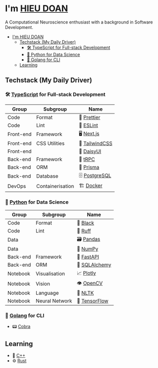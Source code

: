 # I'm [HIEU DOAN](https://hieudoanm.github.io)

A Computational Neuroscience enthusiast with a background in Software Development.

- [I'm HIEU DOAN](#im-hieu-doan)
  - [Techstack (My Daily Driver)](#techstack-my-daily-driver)
    - [🛠️ TypeScript for Full-stack Development](#️-typescript-for-full-stack-development)
    - [🐍 Python for Data Science](#-python-for-data-science)
    - [🦦 Golang for CLI](#-golang-for-cli)
  - [Learning](#learning)

## Techstack (My Daily Driver)

### 🛠️ [TypeScript][typescript] for Full-stack Development

| Group     | Subgroup         | Name                          |
| --------- | ---------------- | ----------------------------- |
| Code      | Format           | 💅 [Prettier][prettier]       |
| Code      | Lint             | 🧰 [ESLint][eslint]           |
| Front-end | Framework        | 🖥️ [Next.js][next.js]         |
| Front-end | CSS Utilities    | 💅 [TailwindCSS][tailwindcss] |
| Front-end |                  | 💅 [DaisyUI][daisyui]         |
| Back-end  | Framework        | 🚀 [tRPC][trpc]               |
| Back-end  | ORM              | 🔌 [Prisma][prisma]           |
| Back-end  | Database         | 🗄️ [PostgreSQL][postgresql]   |
| DevOps    | Containerisation | 🏗️ [Docker][docker]           |

### 🐍 [Python][python] for Data Science

| Group    | Subgroup       | Name                        |
| -------- | -------------- | --------------------------- |
| Code     | Format         | 💅 [Black][black]           |
| Code     | Lint           | 🧰 [Ruff][ruff]             |
| Data     |                | 🗃️ [Pandas][pandas]         |
| Data     |                | 🧮 [NumPy][numpy]           |
| Back-end | Framework      | 🚀 [FastAPI][fastapi]       |
| Back-end | ORM            | 🔌 [SQLAlchemy][sqlalchemy] |
| Notebook | Visualisation  | 📈 [Plotly][plotly]         |
| Notebook | Vision         | 👁️ [OpenCV][opencv]         |
| Notebook | Language       | 💬 [NLTK][nltk]             |
| Notebook | Neural Network | 🧠 [TensorFlow][tensorflow] |

### 🦦 [Golang][golang] for CLI

- 📟 [Cobra](https://cobra.dev/)

## Learning

- 🧰 [C++][cplusplus]
- ⚙️ [Rust][rust]

[black]: https://black.readthedocs.io/en/stable/
[cplusplus]: https://cplusplus.com/
[daisyui]: https://daisyui.com/
[docker]: https://www.docker.com/
[eslint]: https://eslint.org/
[fastapi]: https://fastapi.tiangolo.com/
[golang]: https://go.dev/
[typescript]: https://www.typescriptlang.org/
[next.js]: https://nextjs.org/
[nltk]: https://www.nltk.org/
[numpy]: https://numpy.org/
[opencv]: https://opencv.org/
[pandas]: https://pandas.pydata.org/
[plotly]: https://plotly.com/
[postgresql]: https://www.postgresql.org/
[prettier]: https://prettier.io/
[prisma]: https://www.prisma.io/
[python]: https://www.python.org/
[ruff]: https://docs.astral.sh/ruff/
[rust]: https://www.rust-lang.org/
[sqlalchemy]: https://www.sqlalchemy.org/
[tailwindcss]: https://tailwindcss.com/
[tensorflow]: https://www.tensorflow.org
[trpc]: https://trpc.io/
